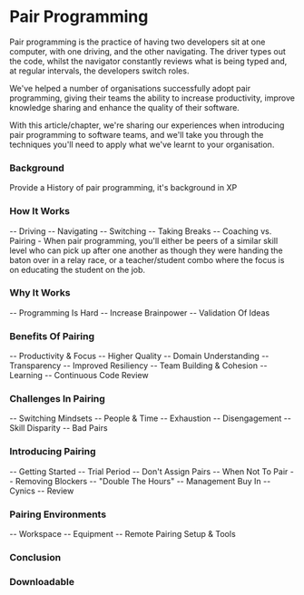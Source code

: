 # Pair Programming
Pair programming is the practice of having two developers sit at one computer, with one driving, and the other navigating. The driver types out the code, whilst the navigator constantly reviews what is being typed and, at regular intervals, the developers switch roles.

We've helped a number of organisations successfully adopt pair programming, giving their teams the ability to increase productivity, improve knowledge sharing and enhance the quality of their software.

With this article/chapter, we're sharing our experiences when introducing pair programming to software teams, and we'll take you through the techniques you'll need to apply what we've learnt to your organisation.

### Background
Provide a History of pair programming, it's background in XP

### How It Works
-- Driving
-- Navigating
-- Switching
-- Taking Breaks
-- Coaching vs. Pairing
    - When pair programming, you'll either be peers of a similar skill level who can pick up after one another as though they were handing the baton over in a relay race, or a teacher/student combo where the focus is on educating the student on the job.

### Why It Works
-- Programming Is Hard
-- Increase Brainpower
-- Validation Of Ideas

### Benefits Of Pairing
-- Productivity & Focus
-- Higher Quality
-- Domain Understanding
-- Transparency
-- Improved Resiliency
-- Team Building & Cohesion
-- Learning
-- Continuous Code Review

### Challenges In Pairing
-- Switching Mindsets
-- People & Time
-- Exhaustion
-- Disengagement
-- Skill Disparity
-- Bad Pairs

### Introducing Pairing
-- Getting Started
-- Trial Period
-- Don't Assign Pairs
-- When Not To Pair
-- Removing Blockers
    -- "Double The Hours"
    -- Management Buy In
    -- Cynics
-- Review

### Pairing Environments
-- Workspace
-- Equipment
-- Remote Pairing Setup & Tools

### Conclusion

### Downloadable 